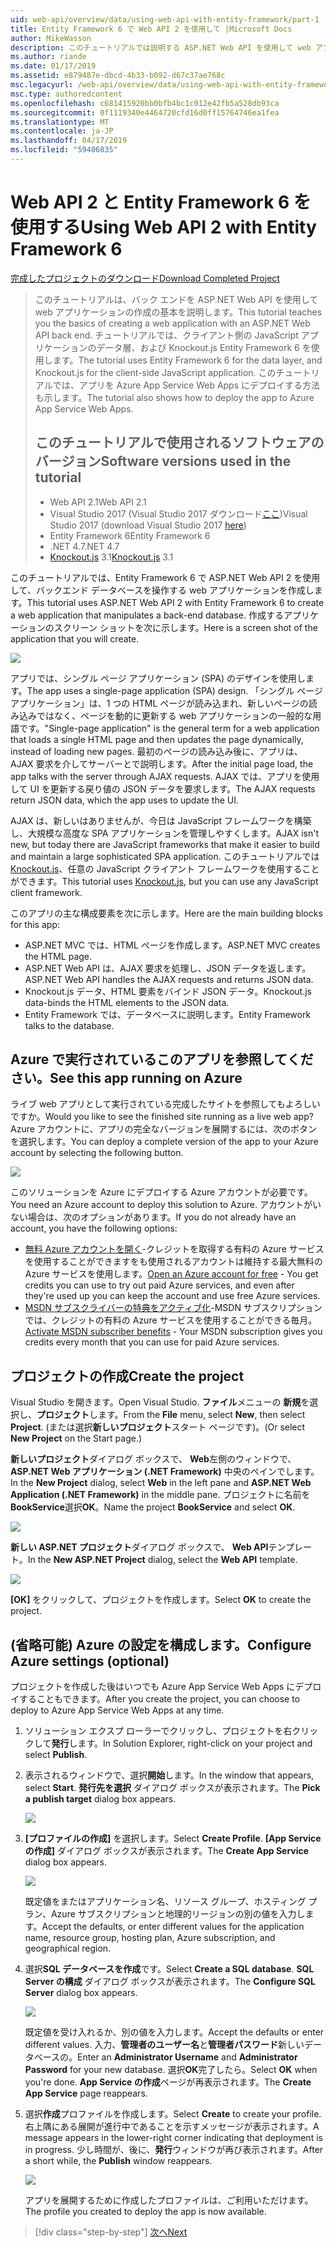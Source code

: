 ```yaml
---
uid: web-api/overview/data/using-web-api-with-entity-framework/part-1
title: Entity Framework 6 で Web API 2 を使用して |Microsoft Docs
author: MikeWasson
description: このチュートリアルでは説明する ASP.NET Web API を使用して web アプリケーションの作成の基本のバック エンドです。 チュートリアルでは、データ レイアウトの Entity Framework 6 を使用しています.
ms.author: riande
ms.date: 01/17/2019
ms.assetid: e879487e-dbcd-4b33-b092-d67c37ae768c
msc.legacyurl: /web-api/overview/data/using-web-api-with-entity-framework/part-1
msc.type: authoredcontent
ms.openlocfilehash: c681415920bb0bfb4bc1c012e42fb5a528db93ca
ms.sourcegitcommit: 0f1119340e4464720cfd16d0ff15764746ea1fea
ms.translationtype: MT
ms.contentlocale: ja-JP
ms.lasthandoff: 04/17/2019
ms.locfileid: "59406835"
---
```

# <a name="using-web-api-2-with-entity-framework-6"></a><span data-ttu-id="0bbcb-104">Web API 2 と Entity Framework 6 を使用する</span><span class="sxs-lookup"><span data-stu-id="0bbcb-104">Using Web API 2 with Entity Framework 6</span></span>


[<span data-ttu-id="0bbcb-105">完成したプロジェクトのダウンロード</span><span class="sxs-lookup"><span data-stu-id="0bbcb-105">Download Completed Project</span></span>](https://github.com/MikeWasson/BookService)

> <span data-ttu-id="0bbcb-106">このチュートリアルは、バック エンドを ASP.NET Web API を使用して web アプリケーションの作成の基本を説明します。</span><span class="sxs-lookup"><span data-stu-id="0bbcb-106">This tutorial teaches you the basics of creating a web application with an ASP.NET Web API back end.</span></span> <span data-ttu-id="0bbcb-107">チュートリアルでは、クライアント側の JavaScript アプリケーションのデータ層、および Knockout.js Entity Framework 6 を使用します。</span><span class="sxs-lookup"><span data-stu-id="0bbcb-107">The tutorial uses Entity Framework 6 for the data layer, and Knockout.js for the client-side JavaScript application.</span></span> <span data-ttu-id="0bbcb-108">このチュートリアルでは、アプリを Azure App Service Web Apps にデプロイする方法も示します。</span><span class="sxs-lookup"><span data-stu-id="0bbcb-108">The tutorial also shows how to deploy the app to Azure App Service Web Apps.</span></span>
>
> ## <a name="software-versions-used-in-the-tutorial"></a><span data-ttu-id="0bbcb-109">このチュートリアルで使用されるソフトウェアのバージョン</span><span class="sxs-lookup"><span data-stu-id="0bbcb-109">Software versions used in the tutorial</span></span>
>
> - <span data-ttu-id="0bbcb-110">Web API 2.1</span><span class="sxs-lookup"><span data-stu-id="0bbcb-110">Web API 2.1</span></span>
> - <span data-ttu-id="0bbcb-111">Visual Studio 2017 (Visual Studio 2017 ダウンロード[ここ](https://visualstudio.microsoft.com/downloads/?utm_medium=microsoft&utm_source=docs.microsoft.com&utm_campaign=button+cta&utm_content=download+vs2017))</span><span class="sxs-lookup"><span data-stu-id="0bbcb-111">Visual Studio 2017 (download Visual Studio 2017 [here](https://visualstudio.microsoft.com/downloads/?utm_medium=microsoft&utm_source=docs.microsoft.com&utm_campaign=button+cta&utm_content=download+vs2017))</span></span>
> - <span data-ttu-id="0bbcb-112">Entity Framework 6</span><span class="sxs-lookup"><span data-stu-id="0bbcb-112">Entity Framework 6</span></span>
> - <span data-ttu-id="0bbcb-113">.NET 4.7</span><span class="sxs-lookup"><span data-stu-id="0bbcb-113">.NET 4.7</span></span>
> - <span data-ttu-id="0bbcb-114">[Knockout.js](http://knockoutjs.com/) 3.1</span><span class="sxs-lookup"><span data-stu-id="0bbcb-114">[Knockout.js](http://knockoutjs.com/) 3.1</span></span>

<span data-ttu-id="0bbcb-115">このチュートリアルでは、Entity Framework 6 で ASP.NET Web API 2 を使用して、バックエンド データベースを操作する web アプリケーションを作成します。</span><span class="sxs-lookup"><span data-stu-id="0bbcb-115">This tutorial uses ASP.NET Web API 2 with Entity Framework 6 to create a web application that manipulates a back-end database.</span></span> <span data-ttu-id="0bbcb-116">作成するアプリケーションのスクリーン ショットを次に示します。</span><span class="sxs-lookup"><span data-stu-id="0bbcb-116">Here is a screen shot of the application that you will create.</span></span>

[![](part-1/_static/image2.png)](part-1/_static/image1.png)

<span data-ttu-id="0bbcb-117">アプリでは、シングル ページ アプリケーション (SPA) のデザインを使用します。</span><span class="sxs-lookup"><span data-stu-id="0bbcb-117">The app uses a single-page application (SPA) design.</span></span> <span data-ttu-id="0bbcb-118">「シングル ページ アプリケーション」は、1 つの HTML ページが読み込まれ、新しいページの読み込みではなく、ページを動的に更新する web アプリケーションの一般的な用語です。</span><span class="sxs-lookup"><span data-stu-id="0bbcb-118">"Single-page application" is the general term for a web application that loads a single HTML page and then updates the page dynamically, instead of loading new pages.</span></span> <span data-ttu-id="0bbcb-119">最初のページの読み込み後に、アプリは、AJAX 要求を介してサーバーとで説明します。</span><span class="sxs-lookup"><span data-stu-id="0bbcb-119">After the initial page load, the app talks with the server through AJAX requests.</span></span> <span data-ttu-id="0bbcb-120">AJAX では、アプリを使用して UI を更新する戻り値の JSON データを要求します。</span><span class="sxs-lookup"><span data-stu-id="0bbcb-120">The AJAX requests return JSON data, which the app uses to update the UI.</span></span>

<span data-ttu-id="0bbcb-121">AJAX は、新しいはありませんが、今日は JavaScript フレームワークを構築し、大規模な高度な SPA アプリケーションを管理しやすくします。</span><span class="sxs-lookup"><span data-stu-id="0bbcb-121">AJAX isn't new, but today there are JavaScript frameworks that make it easier to build and maintain a large sophisticated SPA application.</span></span> <span data-ttu-id="0bbcb-122">このチュートリアルでは[Knockout.js](http://knockoutjs.com/)、任意の JavaScript クライアント フレームワークを使用することができます。</span><span class="sxs-lookup"><span data-stu-id="0bbcb-122">This tutorial uses [Knockout.js](http://knockoutjs.com/), but you can use any JavaScript client framework.</span></span>

<span data-ttu-id="0bbcb-123">このアプリの主な構成要素を次に示します。</span><span class="sxs-lookup"><span data-stu-id="0bbcb-123">Here are the main building blocks for this app:</span></span>

- <span data-ttu-id="0bbcb-124">ASP.NET MVC では、HTML ページを作成します。</span><span class="sxs-lookup"><span data-stu-id="0bbcb-124">ASP.NET MVC creates the HTML page.</span></span>
- <span data-ttu-id="0bbcb-125">ASP.NET Web API は、AJAX 要求を処理し、JSON データを返します。</span><span class="sxs-lookup"><span data-stu-id="0bbcb-125">ASP.NET Web API handles the AJAX requests and returns JSON data.</span></span>
- <span data-ttu-id="0bbcb-126">Knockout.js データ、HTML 要素をバインド JSON データ。</span><span class="sxs-lookup"><span data-stu-id="0bbcb-126">Knockout.js data-binds the HTML elements to the JSON data.</span></span>
- <span data-ttu-id="0bbcb-127">Entity Framework では、データベースに説明します。</span><span class="sxs-lookup"><span data-stu-id="0bbcb-127">Entity Framework talks to the database.</span></span>

## <a name="see-this-app-running-on-azure"></a><span data-ttu-id="0bbcb-128">Azure で実行されているこのアプリを参照してください。</span><span class="sxs-lookup"><span data-stu-id="0bbcb-128">See this app running on Azure</span></span>

<span data-ttu-id="0bbcb-129">ライブ web アプリとして実行されている完成したサイトを参照してもよろしいですか。</span><span class="sxs-lookup"><span data-stu-id="0bbcb-129">Would you like to see the finished site running as a live web app?</span></span> <span data-ttu-id="0bbcb-130">Azure アカウントに、アプリの完全なバージョンを展開するには、次のボタンを選択します。</span><span class="sxs-lookup"><span data-stu-id="0bbcb-130">You can deploy a complete version of the app to your Azure account by selecting the following button.</span></span>

[![](http://azuredeploy.net/deploybutton.png)](https://azuredeploy.net/?WT.mc_id=deploy_azure_aspnet&repository=https://github.com/tfitzmac/BookService)

<span data-ttu-id="0bbcb-131">このソリューションを Azure にデプロイする Azure アカウントが必要です。</span><span class="sxs-lookup"><span data-stu-id="0bbcb-131">You need an Azure account to deploy this solution to Azure.</span></span> <span data-ttu-id="0bbcb-132">アカウントがいない場合は、次のオプションがあります。</span><span class="sxs-lookup"><span data-stu-id="0bbcb-132">If you do not already have an account, you have the following options:</span></span>

- <span data-ttu-id="0bbcb-133">[無料 Azure アカウントを開く](https://azure.microsoft.com/pricing/free-trial/?WT.mc_id=A443DD604)-クレジットを取得する有料の Azure サービスを使用することができますをも使用されるアカウントは維持する最大無料の Azure サービスを使用します。</span><span class="sxs-lookup"><span data-stu-id="0bbcb-133">[Open an Azure account for free](https://azure.microsoft.com/pricing/free-trial/?WT.mc_id=A443DD604) - You get credits you can use to try out paid Azure services, and even after they're used up you can keep the account and use free Azure services.</span></span>
- <span data-ttu-id="0bbcb-134">[MSDN サブスクライバーの特典をアクティブ化](https://azure.microsoft.com/pricing/member-offers/msdn-benefits-details/?WT.mc_id=A443DD604)-MSDN サブスクリプションでは、クレジットの有料の Azure サービスを使用することができる毎月。</span><span class="sxs-lookup"><span data-stu-id="0bbcb-134">[Activate MSDN subscriber benefits](https://azure.microsoft.com/pricing/member-offers/msdn-benefits-details/?WT.mc_id=A443DD604) - Your MSDN subscription gives you credits every month that you can use for paid Azure services.</span></span>

## <a name="create-the-project"></a><span data-ttu-id="0bbcb-135">プロジェクトの作成</span><span class="sxs-lookup"><span data-stu-id="0bbcb-135">Create the project</span></span>

<span data-ttu-id="0bbcb-136">Visual Studio を開きます。</span><span class="sxs-lookup"><span data-stu-id="0bbcb-136">Open Visual Studio.</span></span> <span data-ttu-id="0bbcb-137">**ファイル**メニューの **新規**を選択し、**プロジェクト**します。</span><span class="sxs-lookup"><span data-stu-id="0bbcb-137">From the **File** menu, select **New**, then select **Project**.</span></span> <span data-ttu-id="0bbcb-138">(または選択**新しいプロジェクト**スタート ページです)。</span><span class="sxs-lookup"><span data-stu-id="0bbcb-138">(Or select **New Project** on the Start page.)</span></span>

<span data-ttu-id="0bbcb-139">**新しいプロジェクト**ダイアログ ボックスで、 **Web**左側のウィンドウで、 **ASP.NET Web アプリケーション (.NET Framework)** 中央のペインでします。</span><span class="sxs-lookup"><span data-stu-id="0bbcb-139">In the **New Project** dialog, select **Web** in the left pane and **ASP.NET Web Application (.NET Framework)** in the middle pane.</span></span> <span data-ttu-id="0bbcb-140">プロジェクトに名前を**BookService**選択**OK**。</span><span class="sxs-lookup"><span data-stu-id="0bbcb-140">Name the project **BookService** and select **OK**.</span></span>

[![](part-1/_static/image11.png)](part-1/_static/image11.png)

<span data-ttu-id="0bbcb-141">**新しい ASP.NET プロジェクト**ダイアログ ボックスで、 **Web API**テンプレート。</span><span class="sxs-lookup"><span data-stu-id="0bbcb-141">In the **New ASP.NET Project** dialog, select the **Web API** template.</span></span>

[![](part-1/_static/image12.png)](part-1/_static/image12.png)


<span data-ttu-id="0bbcb-142">**[OK]** をクリックして、プロジェクトを作成します。</span><span class="sxs-lookup"><span data-stu-id="0bbcb-142">Select **OK** to create the project.</span></span>

## <a name="configure-azure-settings-optional"></a><span data-ttu-id="0bbcb-143">(省略可能) Azure の設定を構成します。</span><span class="sxs-lookup"><span data-stu-id="0bbcb-143">Configure Azure settings (optional)</span></span>

<span data-ttu-id="0bbcb-144">プロジェクトを作成した後はいつでも Azure App Service Web Apps にデプロイすることもできます。</span><span class="sxs-lookup"><span data-stu-id="0bbcb-144">After you create the project, you can choose to deploy to Azure App Service Web Apps at any time.</span></span> 

1. <span data-ttu-id="0bbcb-145">ソリューション エクスプ ローラーでクリックし、プロジェクトを右クリックして**発行**します。</span><span class="sxs-lookup"><span data-stu-id="0bbcb-145">In Solution Explorer, right-click on your project and select **Publish**.</span></span>

2. <span data-ttu-id="0bbcb-146">表示されるウィンドウで、選択**開始**します。</span><span class="sxs-lookup"><span data-stu-id="0bbcb-146">In the window that appears, select **Start**.</span></span> <span data-ttu-id="0bbcb-147">**発行先を選択** ダイアログ ボックスが表示されます。</span><span class="sxs-lookup"><span data-stu-id="0bbcb-147">The **Pick a publish target** dialog box appears.</span></span>

   [![](part-1/_static/image14.png)](part-1/_static/image14.png)

3. <span data-ttu-id="0bbcb-148">**[プロファイルの作成]** を選択します。</span><span class="sxs-lookup"><span data-stu-id="0bbcb-148">Select **Create Profile**.</span></span> <span data-ttu-id="0bbcb-149">**[App Service の作成]** ダイアログ ボックスが表示されます。</span><span class="sxs-lookup"><span data-stu-id="0bbcb-149">The **Create App Service** dialog box appears.</span></span>

   [![](part-1/_static/image15.png)](part-1/_static/image15.png)

   <span data-ttu-id="0bbcb-150">既定値をまたはアプリケーション名、リソース グループ、ホスティング プラン、Azure サブスクリプションと地理的リージョンの別の値を入力します。</span><span class="sxs-lookup"><span data-stu-id="0bbcb-150">Accept the defaults, or enter different values for the application name, resource group, hosting plan, Azure subscription, and geographical region.</span></span> 

4. <span data-ttu-id="0bbcb-151">選択**SQL データベースを作成**です。</span><span class="sxs-lookup"><span data-stu-id="0bbcb-151">Select **Create a SQL database**.</span></span> <span data-ttu-id="0bbcb-152">**SQL Server の構成** ダイアログ ボックスが表示されます。</span><span class="sxs-lookup"><span data-stu-id="0bbcb-152">The **Configure SQL Server** dialog box appears.</span></span> 

   [![](part-1/_static/image16.png)](part-1/_static/image16.png)

   <span data-ttu-id="0bbcb-153">既定値を受け入れるか、別の値を入力します。</span><span class="sxs-lookup"><span data-stu-id="0bbcb-153">Accept the defaults or enter different values.</span></span> <span data-ttu-id="0bbcb-154">入力、**管理者のユーザー名**と**管理者パスワード**新しいデータベースの。</span><span class="sxs-lookup"><span data-stu-id="0bbcb-154">Enter an **Administrator Username** and **Administrator Password** for your new database.</span></span> <span data-ttu-id="0bbcb-155">選択**OK**完了したら。</span><span class="sxs-lookup"><span data-stu-id="0bbcb-155">Select **OK** when you're done.</span></span> <span data-ttu-id="0bbcb-156">**App Service の作成**ページが再表示されます。</span><span class="sxs-lookup"><span data-stu-id="0bbcb-156">The **Create App Service** page reappears.</span></span>

5. <span data-ttu-id="0bbcb-157">選択**作成**プロファイルを作成します。</span><span class="sxs-lookup"><span data-stu-id="0bbcb-157">Select **Create** to create your profile.</span></span> <span data-ttu-id="0bbcb-158">右上隅にある展開が進行中であることを示すメッセージが表示されます。</span><span class="sxs-lookup"><span data-stu-id="0bbcb-158">A message appears in the lower-right corner indicating that deployment is in progress.</span></span> <span data-ttu-id="0bbcb-159">少し時間が、後に、**発行**ウィンドウが再び表示されます。</span><span class="sxs-lookup"><span data-stu-id="0bbcb-159">After a short while, the **Publish** window reappears.</span></span>

    [![](part-1/_static/image17.png)](part-1/_static/image17.png)
   
    <span data-ttu-id="0bbcb-160">アプリを展開するために作成したプロファイルは、ご利用いただけます。</span><span class="sxs-lookup"><span data-stu-id="0bbcb-160">The profile you created to deploy the app is now available.</span></span> 


> [!div class="step-by-step"]
> [<span data-ttu-id="0bbcb-161">次へ</span><span class="sxs-lookup"><span data-stu-id="0bbcb-161">Next</span></span>](part-2.md)
